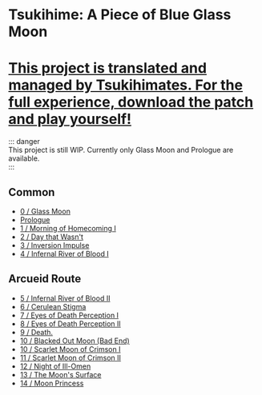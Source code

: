 # Tsukihime: A Piece of Blue Glass Moon  
  
# [This project is translated and managed by Tsukihimates. For the full experience, download the patch and play yourself!](https://tsukihimates.com/)  
  
::: danger  
This project is still WIP. Currently only Glass Moon and Prologue are available.  
:::  
  
## Common  
  
* [0 / Glass Moon](TsukiRe/glass-moon.md)  
* [Prologue](TsukiRe/prologue.md)  
* [1 / Morning of Homecoming I](TsukiRe/Day01.md)  
* [2 / Day that Wasn't](TsukiRe/Day02.md)  
* [3 / Inversion Impulse](TsukiRe/Day03.md)  
* [4 / Infernal River of Blood I](TsukiRe/Day04.md)  
  
## Arcueid Route  
  
* [5 / Infernal River of Blood II](TsukiRe/Arc/Day05.md)  
* [6 / Cerulean Stigma](TsukiRe/Arc/Day06.md)  
* [7 / Eyes of Death Perception I](TsukiRe/Arc/Day07.md)  
* [8 / Eyes of Death Perception II](TsukiRe/Arc/Day08.md)  
* [9 / Death.](TsukiRe/Arc/Day09.md)  
* [10 / Blacked Out Moon (Bad End)](TsukiRe/Arc/Day10-bad.md)  
* [10 / Scarlet Moon of Crimson I](TsukiRe/Arc/Day10.md)  
* [11 / Scarlet Moon of Crimson II](TsukiRe/Arc/Day11.md)  
* [12 / Night of Ill-Omen](TsukiRe/Arc/Day12.md)  
* [13 / The Moon's Surface](TsukiRe/Arc/Day13.md)  
* [14 / Moon Princess](TsukiRe/Arc/Day14.md)  
  
  